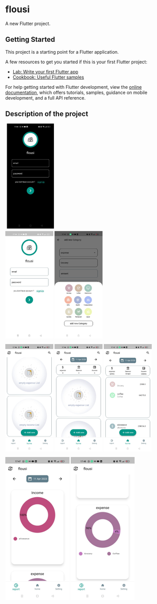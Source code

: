 # flousi

A new Flutter project.

## Getting Started

This project is a starting point for a Flutter application.

A few resources to get you started if this is your first Flutter project:

- [Lab: Write your first Flutter app](https://docs.flutter.dev/get-started/codelab)
- [Cookbook: Useful Flutter samples](https://docs.flutter.dev/cookbook)

For help getting started with Flutter development, view the
[online documentation](https://docs.flutter.dev/), which offers tutorials,
samples, guidance on mobile development, and a full API reference.

## Description of the project

<p float="left">
  <div style="margin: 5px;"><img src="/1.jpeg" width="30%" /></div>
  <img src="/2.jpeg" width="30%" /> 
  <img src="/3.jpeg" width="30%" />
</p>
<p float="left">
  <img src="/4.jpeg" width="30%" />
  <img src="/5.jpeg" width="30%" /> 
  <img src="/6.jpeg" width="30%" />
</p>
<p float="left">
  <img src="/7.jpeg" width="40%" />
  <img src="/8.jpeg" width="40%" /> 
</p>
